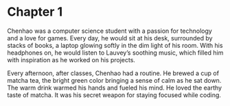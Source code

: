 # Chapter 1

Chenhao was a computer science student with a passion for technology and a love for games. Every day, he would sit at his desk, surrounded by stacks of books, a laptop glowing softly in the dim light of his room. With his headphones on, he would listen to Lauvey’s soothing music, which filled him with inspiration as he worked on his projects.

Every afternoon, after classes, Chenhao had a routine. He brewed a cup of matcha tea, the bright green color bringing a sense of calm as he sat down. The warm drink warmed his hands and fueled his mind. He loved the earthy taste of matcha. It was his secret weapon for staying focused while coding.